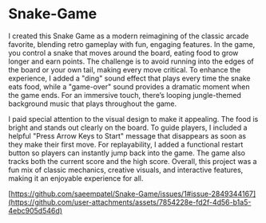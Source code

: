 # Snake-Game

I created this Snake Game as a modern reimagining of the classic arcade favorite, blending retro gameplay with fun, engaging features. In the game, you control a snake that moves around the board, eating food to grow longer and earn points. The challenge is to avoid running into the edges of the board or your own tail, making every move critical. To enhance the experience, I added a "ding" sound effect that plays every time the snake eats food, while a "game-over" sound provides a dramatic moment when the game ends. For an immersive touch, there’s looping jungle-themed background music that plays throughout the game.

I paid special attention to the visual design to make it appealing. The food is bright and stands out clearly on the board. To guide players, I included a helpful "Press Arrow Keys to Start" message that disappears as soon as they make their first move. For replayability, I added a functional restart button so players can instantly jump back into the game. The game also tracks both the current score and the high score. Overall, this project was a fun mix of classic mechanics, creative visuals, and interactive features, making it an enjoyable experience for all.

[https://github.com/saeempatel/Snake-Game/issues/1#issue-2849344167](https://github.com/user-attachments/assets/7854228e-fd2f-4d56-b1a5-4ebc905d546d)

